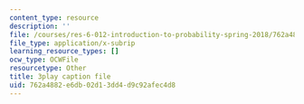 ```yaml
---
content_type: resource
description: ''
file: /courses/res-6-012-introduction-to-probability-spring-2018/762a4882e6db02d13dd4d9c92afec4d8_K2Tlj27nkjs.srt
file_type: application/x-subrip
learning_resource_types: []
ocw_type: OCWFile
resourcetype: Other
title: 3play caption file
uid: 762a4882-e6db-02d1-3dd4-d9c92afec4d8
---
```

